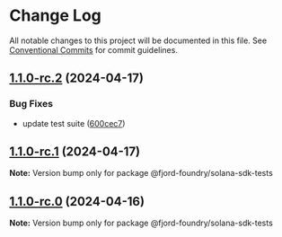 # Change Log

All notable changes to this project will be documented in this file.
See [Conventional Commits](https://conventionalcommits.org) for commit guidelines.

## [1.1.0-rc.2](https://github.com/Labrys-Group/fjord-foundry-sdk/compare/v1.1.0-rc.1...v1.1.0-rc.2) (2024-04-17)

### Bug Fixes

- update test suite ([600cec7](https://github.com/Labrys-Group/fjord-foundry-sdk/commit/600cec784cc52e5fbb18cc92354a8cef2f5119c1))

## [1.1.0-rc.1](https://github.com/Labrys-Group/fjord-foundry-sdk/compare/v1.0.2-alpha.0...v1.1.0-rc.1) (2024-04-17)

**Note:** Version bump only for package @fjord-foundry/solana-sdk-tests

## [1.1.0-rc.0](https://github.com/Labrys-Group/fjord-foundry-sdk/compare/v1.0.2-alpha.0...v1.1.0-rc.0) (2024-04-16)

**Note:** Version bump only for package @fjord-foundry/solana-sdk-tests
